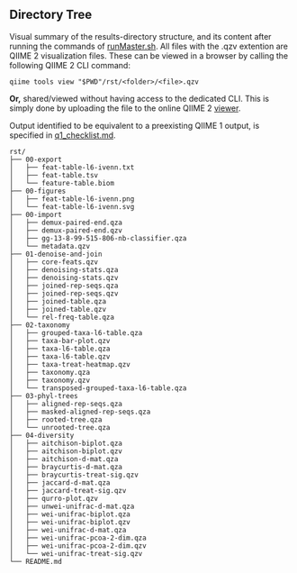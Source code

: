 ## Directory Tree

Visual summary of the results-directory structure, and its content after running the commands of [runMaster.sh](../scr/runMaster.sh). All files with the .qzv extention are QIIME 2 visualization files. These can be viewed in a browser by calling the following QIIME 2 CLI command:

```
qiime tools view "$PWD"/rst/<folder>/<file>.qzv
```

__Or,__ shared/viewed without having access to the dedicated CLI. This is simply done by uploading the file to the online QIIME 2 [viewer](https://view.qiime2.org/).

Output identified to be equivalent to a preexisting QIIME 1 output, is specified in [q1_checklist.md](../doc/inventory/q1_checklist.md).

```
rst/
├── 00-export
│   ├── feat-table-l6-ivenn.txt
│   ├── feat-table.tsv
│   └── feature-table.biom
├── 00-figures
│   ├── feat-table-l6-ivenn.png
│   └── feat-table-l6-ivenn.svg
├── 00-import
│   ├── demux-paired-end.qza
│   ├── demux-paired-end.qzv
│   ├── gg-13-8-99-515-806-nb-classifier.qza
│   └── metadata.qzv
├── 01-denoise-and-join
│   ├── core-feats.qzv
│   ├── denoising-stats.qza
│   ├── denoising-stats.qzv
│   ├── joined-rep-seqs.qza
│   ├── joined-rep-seqs.qzv
│   ├── joined-table.qza
│   ├── joined-table.qzv
│   └── rel-freq-table.qza
├── 02-taxonomy
│   ├── grouped-taxa-l6-table.qza
│   ├── taxa-bar-plot.qzv
│   ├── taxa-l6-table.qza
│   ├── taxa-l6-table.qzv
│   ├── taxa-treat-heatmap.qzv
│   ├── taxonomy.qza
│   ├── taxonomy.qzv
│   └── transposed-grouped-taxa-l6-table.qza
├── 03-phyl-trees
│   ├── aligned-rep-seqs.qza
│   ├── masked-aligned-rep-seqs.qza
│   ├── rooted-tree.qza
│   └── unrooted-tree.qza
├── 04-diversity
│   ├── aitchison-biplot.qza
│   ├── aitchison-biplot.qzv
│   ├── aitchison-d-mat.qza
│   ├── braycurtis-d-mat.qza
│   ├── braycurtis-treat-sig.qzv
│   ├── jaccard-d-mat.qza
│   ├── jaccard-treat-sig.qzv
│   ├── qurro-plot.qzv
│   ├── unwei-unifrac-d-mat.qza
│   ├── wei-unifrac-biplot.qza
│   ├── wei-unifrac-biplot.qzv
│   ├── wei-unifrac-d-mat.qza
│   ├── wei-unifrac-pcoa-2-dim.qza
│   ├── wei-unifrac-pcoa-2-dim.qzv
│   └── wei-unifrac-treat-sig.qzv
└── README.md
```
